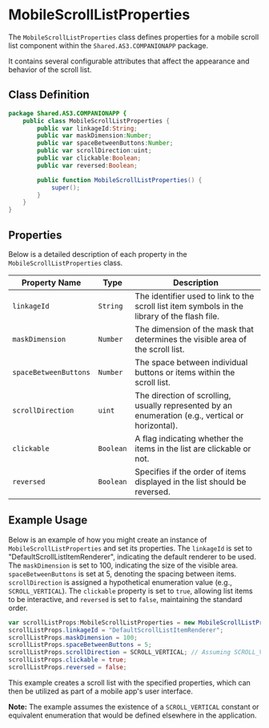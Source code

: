 ---
---
# MobileScrollListProperties
The `MobileScrollListProperties` class defines properties for a mobile scroll list component within the `Shared.AS3.COMPANIONAPP` package.

It contains several configurable attributes that affect the appearance and behavior of the scroll list.

## Class Definition

```actionscript
package Shared.AS3.COMPANIONAPP {
    public class MobileScrollListProperties {
        public var linkageId:String;
        public var maskDimension:Number;
        public var spaceBetweenButtons:Number;
        public var scrollDirection:uint;
        public var clickable:Boolean;
        public var reversed:Boolean;

        public function MobileScrollListProperties() {
            super();
        }
    }
}
```

## Properties

Below is a detailed description of each property in the `MobileScrollListProperties` class.

| Property Name | Type | Description |
|---------------|------|-------------|
| `linkageId` | `String` | The identifier used to link to the scroll list item symbols in the library of the flash file. |
| `maskDimension` | `Number` | The dimension of the mask that determines the visible area of the scroll list. |
| `spaceBetweenButtons` | `Number` | The space between individual buttons or items within the scroll list. |
| `scrollDirection` | `uint` | The direction of scrolling, usually represented by an enumeration (e.g., vertical or horizontal). |
| `clickable` | `Boolean` | A flag indicating whether the items in the list are clickable or not. |
| `reversed` | `Boolean` | Specifies if the order of items displayed in the list should be reversed. |

## Example Usage

Below is an example of how you might create an instance of `MobileScrollListProperties` and set its properties. The `linkageId` is set to "DefaultScrollListItemRenderer", indicating the default renderer to be used. The `maskDimension` is set to 100, indicating the size of the visible area. `spaceBetweenButtons` is set at 5, denoting the spacing between items. `scrollDirection` is assigned a hypothetical enumeration value (e.g., `SCROLL_VERTICAL`). The `clickable` property is set to `true`, allowing list items to be interactive, and `reversed` is set to `false`, maintaining the standard order.

```actionscript
var scrollListProps:MobileScrollListProperties = new MobileScrollListProperties();
scrollListProps.linkageId = "DefaultScrollListItemRenderer";
scrollListProps.maskDimension = 100;
scrollListProps.spaceBetweenButtons = 5;
scrollListProps.scrollDirection = SCROLL_VERTICAL; // Assuming SCROLL_VERTICAL is a defined constant
scrollListProps.clickable = true;
scrollListProps.reversed = false;
```

This example creates a scroll list with the specified properties, which can then be utilized as part of a mobile app's user interface.

**Note:** The example assumes the existence of a `SCROLL_VERTICAL` constant or equivalent enumeration that would be defined elsewhere in the application.
